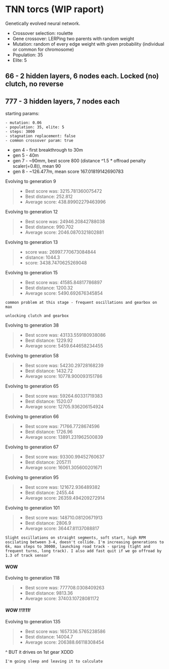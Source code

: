 # TNN torcs (WIP raport)

Genetically evolved neural network.

- Crossover selection: roulette
- Gene crossover: LERPing two parents with random weight
- Mutation: random of every edge weight with given probability (individual or common for chromosome)
- Population: 35
- Elite: 5

## 66 - 2 hidden layers, 6 nodes each. Locked (no) clutch, no reverse

## 777 - 3 hidden layers, 7 nodes each

starting params:

```
- mutation: 0.06
- population: 35, elite: 5
- steps: 3000
- stagnation replacement: false
- common crossover param: true
```

- gen 4 - first breakthrough to 30m
- gen 5 - 40m
- gen 7 - ~90mm, best score 800 (distance ^1.5 * offroad penalty scaler(=0.8)), mean 90
- gen 8 - ~126.477m, mean score 167.01819142690783

Evolving to generation 9

> - Best score was: 3215.781360075472
> - Best distance: 252.812
> - Average score: 438.89902279463996

Evolving to generation 12

> - Best score was: 24946.20842788038
> - Best distance: 990.702
> - Average score: 2046.0870321802881

Evolving to generation 13

> - score was: 26997.770673084844
> - distance: 1044.3
> - score: 3438.7470625269048

Evolving to generation 15

> - Best score was: 41585.84817786897
> - Best distance: 1200.32
> - Average score: 5490.692676345854

```
common problem at this stage - frequent oscillations and gearbox on max
```

```
unlocking clutch and gearbox
```

Evolving to generation 38

> - Best score was: 43133.559180938086
> - Best distance: 1229.92
> - Average score: 5459.644658234455

Evolving to generation 58

> - Best score was: 54230.29728168239
> - Best distance: 1432.72
> - Average score: 10778.900093151786

Evolving to generation 65

> - Best score was: 59264.60331719383
> - Best distance: 1520.07
> - Average score: 12705.936206154924

Evolving to generation 66

> - Best score was: 71766.7728674596
> - Best distance: 1726.96
> - Average score: 13891.231962500839

Evolving to generation 67

> - Best score was: 93300.99452760637
> - Best distance: 2057.11
> - Average score: 16061.305600201671

Evolving to generation 95

> - Best score was: 121672.936489382
> - Best distance: 2455.44
> - Average score: 26359.494209272914

Evolving to generation 101

> - Best score was: 148710.08120671913
> - Best distance: 2806.9
> - Average score: 36447.81137088817

```
Slight oscillations on straight segments, soft start, high RPM oscilating between 3-4, doesn't collide. I'm increasing generations to 6k, max steps to 30000, launching road track - spring (tight and frequent turns, long track). I also add fast quit if we go offroad by 1.3 of track sensor
```

#### **WOW**

Evolving to generation 118

> - Best score was: 777708.0308409263
> - Best distance: 9813.36
> - Average score: 37403.10728081172

#### ***WOW !!1!11!***

Evolving to generation 135

> - Best score was: 1657336.5765238586
> - Best distance: 14004.7
> - Average score: 206388.66118308454

^ BUT it drives on 1st gear XDDD

```
I'm going sleep and leaving it to calculate
```
